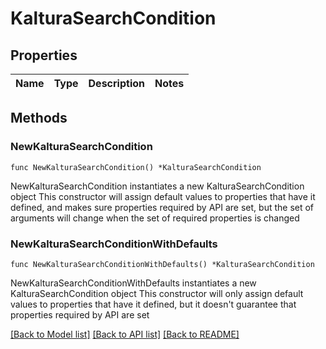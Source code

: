 # KalturaSearchCondition

## Properties

Name | Type | Description | Notes
------------ | ------------- | ------------- | -------------

## Methods

### NewKalturaSearchCondition

`func NewKalturaSearchCondition() *KalturaSearchCondition`

NewKalturaSearchCondition instantiates a new KalturaSearchCondition object
This constructor will assign default values to properties that have it defined,
and makes sure properties required by API are set, but the set of arguments
will change when the set of required properties is changed

### NewKalturaSearchConditionWithDefaults

`func NewKalturaSearchConditionWithDefaults() *KalturaSearchCondition`

NewKalturaSearchConditionWithDefaults instantiates a new KalturaSearchCondition object
This constructor will only assign default values to properties that have it defined,
but it doesn't guarantee that properties required by API are set


[[Back to Model list]](../README.md#documentation-for-models) [[Back to API list]](../README.md#documentation-for-api-endpoints) [[Back to README]](../README.md)


